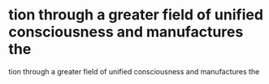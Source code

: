 # tion through a greater field of unified consciousness and manufactures the

tion through a greater field of unified consciousness and manufactures the